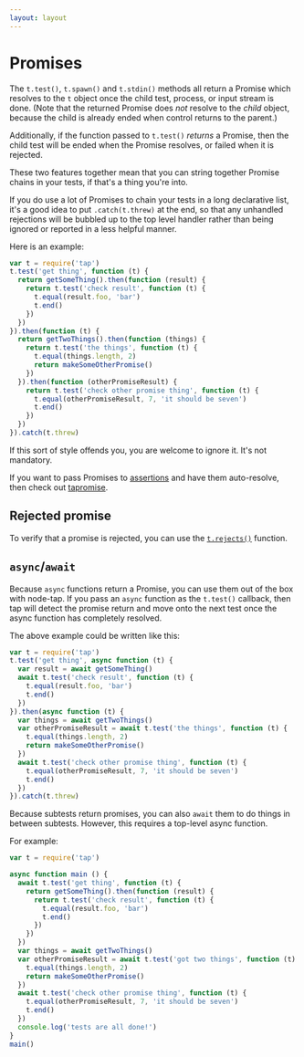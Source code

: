 ```yaml
---
layout: layout
---
```


# Promises

The `t.test()`, `t.spawn()` and `t.stdin()` methods all return a
Promise which resolves to the `t` object once the child test, process,
or input stream is done.  (Note that the returned Promise does *not*
resolve to the *child* object, because the child is already ended when
control returns to the parent.)

Additionally, if the function passed to `t.test()` *returns* a
Promise, then the child test will be ended when the Promise resolves,
or failed when it is rejected.

These two features together mean that you can string together Promise
chains in your tests, if that's a thing you're into.

If you do use a lot of Promises to chain your tests in a long
declarative list, it's a good idea to put `.catch(t.threw)` at the
end, so that any unhandled rejections will be bubbled up to the top
level handler rather than being ignored or reported in a less helpful
manner.

Here is an example:

```javascript
var t = require('tap')
t.test('get thing', function (t) {
  return getSomeThing().then(function (result) {
    return t.test('check result', function (t) {
      t.equal(result.foo, 'bar')
      t.end()
    })
  })
}).then(function (t) {
  return getTwoThings().then(function (things) {
    return t.test('the things', function (t) {
      t.equal(things.length, 2)
      return makeSomeOtherPromise()
    })
  }).then(function (otherPromiseResult) {
    return t.test('check other promise thing', function (t) {
      t.equal(otherPromiseResult, 7, 'it should be seven')
      t.end()
    })
  })
}).catch(t.threw)
```

If this sort of style offends you, you are welcome to ignore it.  It's
not mandatory.

If you want to pass Promises to [assertions](/asserts/) and have them
auto-resolve, then check out [tapromise](http://npm.im/tapromise).

## Rejected promise

To verify that a promise is rejected, you can use the
[`t.rejects()`](/asserts/#trejectspromise--fn-expectederror-message-extra)
function.

## `async`/`await`

Because `async` functions return a Promise, you can use them out of
the box with node-tap.  If you pass an `async` function as the
`t.test()` callback, then tap will detect the promise return and move
onto the next test once the async function has completely resolved.

The above example could be written like this:

```js
var t = require('tap')
t.test('get thing', async function (t) {
  var result = await getSomeThing()
  await t.test('check result', function (t) {
    t.equal(result.foo, 'bar')
    t.end()
  })
}).then(async function (t) {
  var things = await getTwoThings()
  var otherPromiseResult = await t.test('the things', function (t) {
    t.equal(things.length, 2)
    return makeSomeOtherPromise()
  })
  await t.test('check other promise thing', function (t) {
    t.equal(otherPromiseResult, 7, 'it should be seven')
    t.end()
  })
}).catch(t.threw)
```

Because subtests return promises, you can also `await` them to do
things in between subtests.  However, this requires a top-level async
function.

For example:

```js
var t = require('tap')

async function main () {
  await t.test('get thing', function (t) {
    return getSomeThing().then(function (result) {
      return t.test('check result', function (t) {
        t.equal(result.foo, 'bar')
        t.end()
      })
    })
  })
  var things = await getTwoThings()
  var otherPromiseResult = await t.test('got two things', function (t) {
    t.equal(things.length, 2)
    return makeSomeOtherPromise()
  })
  await t.test('check other promise thing', function (t) {
    t.equal(otherPromiseResult, 7, 'it should be seven')
    t.end()
  })
  console.log('tests are all done!')
}
main()
```
